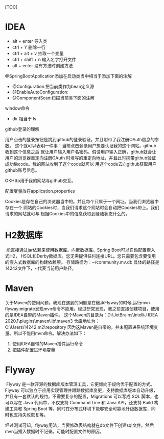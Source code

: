 [TOC]

# IDEA

 - alt + enter 导入类
 - ctrl + Y 删除一行
 - ctrl + alt + v 抽取一个变量
 - ctrl + shift + n 输入名字打开文件
 - alt + enter 没有方法时创建方法

@SpringBootApplication添加在启动类当中相当于添加下面的注解
- @Configuration:把当前类作为bean定义源
- @EnableAutoConfiguration:
- @ComponentScan:扫描当前类下面的注解 

window命令
- dir 相当于 ls

github登录的理解

用户点击的登录按钮是跳到github的登录验证。并且附带了我注册OAuth信息的参数。
这个就可以表明一件事：当前点击登录用户想要认证我的这个网站。github收到这个信息之后
就让用户输入用户名密码。假设用户输入正确，github就会让用户的浏览器重定向注册OAuth
时填写的重定向地址，并且此时携带github验证成功后code。我的网站收到了这个code就可以
用这个code去向github获取用户github账号信息。

OKHttp用于我的网站与github交互。

配置变量放在application.properties

Cookies是存在自己的浏览器当中的。并且每个只属于一个网址。当我们浏览器中存在一个
网站的Cookies时，当我们请求这个网站时会自动把Cookies带上。我们请求的网站就可与
根据Cookies中的信息获取到登陆状态什么的。

# H2数据库

​	能直接通过jar依赖来使用数据库。内嵌数据库。Spring Boot可以自动配置嵌入式H2， HSQL和Derby数据库。您无需提供任何连接URL。您只需要包含要使用的嵌入式数据库的构建依赖项。
存储路径为：~/community.mv.db 具体的路径是14242文件下，~代表当前用户路径。

# Maven

关于Maven的使用问题，我现在遇到的问题是在继承Flyway的时候,运行mvn flyway:migrate发现mvn命令不能用。经过研究发现，我之前直接创建项目，使用的是IDEA自带的Maven插件。
这个Maven的目录为：D:\JetBrains\IntelliJ IDEA 2020.1\plugins\maven\lib\maven3
仓库地址为：C:\Users\14242\.m2\repository
因为这Maven是自带的，并未配置进系统环境变量。所以不能用mvn命令。解决办法如下：

1. 使用IDEA自带的Maven插件运行命令
2. 把插件配置进环境变量

# Flyway

​	Flyway 是一款开源的数据库版本管理工具，它更倾向于规约优于配置的方式。Flyway 可以独立于应用实现管理并跟踪数据库变更，支持数据库版本自动升级，并且有一套默认的规约，不需要复杂的配置，Migrations 可以写成 SQL 脚本，也可以写在 Java 代码中，不仅支持 Command Line 和 Java API，还支持 Build 构建工具和 Spring Boot 等，同时在分布式环境下能够安全可靠地升级数据库，同时也支持失败恢复等。

​	经过测试可知，flyway用法，当要修改表结构就在db文件下创建sql文件。然后mvn当插入数据时不记录。可能时配置文件的原因。


